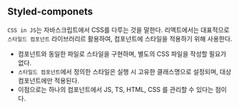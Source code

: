 ## Styled-componets
`CSS in JS`는 자바스크립트에서 CSS를 다루는 것을 말한다. 리액트에서는 대표적으로 `스타일드 컴포넌트` 라이브러리르 활용하여, 컴포넌트에 스타일을 적용하기 위해 사용한다. 

- 컴포넌트와 동일한 파일로 스타일을 구현하며, 별도의 CSS 파일을 작성할 필요가 없다. 
- `스타일드 컴포넌트`에서 정의한 스타일은 실행 시 고유한 클래스명으로 설정되며, 대상 컴포넌트에만 적용된다. 
- 이점으로는 하나의 컴포넌트에서 JS, TS, HTML, CSS 를 관리할 수 있다는 점이다. 